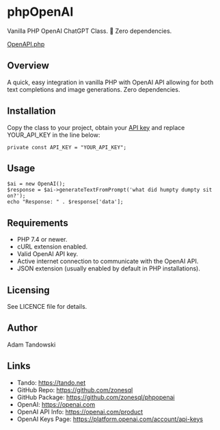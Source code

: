 # phpOpenAI

Vanilla PHP OpenAI ChatGPT Class. 🚀 Zero dependencies. 

[OpenAPI.php](https://github.com/zonesql/phpopenai/blob/main/OpenAI.php)

## Overview

A quick, easy integration in vanilla PHP with OpenAI API allowing for both text completions and image generations. Zero dependencies. 

## Installation

Copy the class to your project, obtain your [API key](https://platform.openai.com/account/api-keys) and replace YOUR_API_KEY in the line below:

```
private const API_KEY = "YOUR_API_KEY";
```

## Usage


```
$ai = new OpenAI();
$response = $ai->generateTextFromPrompt('what did humpty dumpty sit on?');
echo "Response: " . $response['data'];
```

## Requirements

- PHP 7.4 or newer.
- cURL extension enabled.
- Valid OpenAI API key.
- Active internet connection to communicate with the OpenAI API.
- JSON extension (usually enabled by default in PHP installations).

## Licensing

See LICENCE file for details.

## Author

Adam Tandowski

## Links

- Tando: https://tando.net
- GitHub Repo: https://github.com/zonesql
- GitHub Package: https://github.com/zonesql/phpopenai
- OpenAI: https://openai.com
- OpenAI API Info: https://openai.com/product
- OpenAI Keys Page: https://platform.openai.com/account/api-keys
